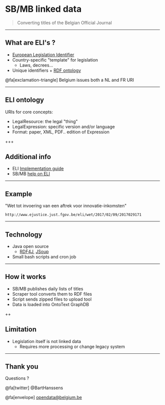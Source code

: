 # SB/MB linked data


> Converting titles of the Belgian Official Journal

---

## What are ELI's ?

- [European Legislation Identifier](http://eur-lex.europa.eu/eli-register/about.html)
- Country-specific "template" for legislation
  - Laws, decrees...
- Unique identifiers + [RDF ontology](http://publications.europa.eu/mdr/eli/index.html)

@fa[exclamation-triangle] Belgium issues both a NL and FR URI

---

## ELI ontology

URIs for core concepts:

- LegalResource: the legal "thing"
- LegalExpression: specific version and/or language
- Format: paper, XML, PDF.. edition of Expression

+++

## Additional info


- ELI [Implementation guide](https://publications.europa.eu/documents/2050822/2138819/ELI+-+A+Technical+Implementation+Guide.pdf)
- SB/MB [help on ELI](http://www.ejustice.just.fgov.be/eli)

---

## Example

"Wet tot invoering van een aftrek voor innovatie-inkomsten"
```
http://www.ejustice.just.fgov.be/eli/wet/2017/02/09/2017029171
```

---

## Technology

- Java open source
    - [RDF4J](http://rdf4j.org/), [JSoup](https://jsoup.org/)
- Small bash scripts and cron job

---

## How it works

- SB/MB publishes daily lists of titles
- Scraper tool converts them to RDF files
- Script sends zipped files to upload tool
- Data is loaded into OntoText GraphDB

++

## Limitation

- Legislation itself is not linked data
  - Requires more processing or change legacy system


---

## Thank you

Questions ? 

@fa[twitter] @BartHanssens

@fa[envelope] [opendata@belgium.be](mailto:opendata@belgium.be)